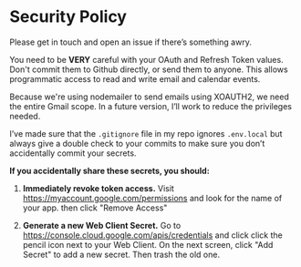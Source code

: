 # Security Policy

Please get in touch and open an issue if there’s something awry.

You need to be **VERY** careful with your OAuth and Refresh Token values. Don't commit them to Github directly, or send them to anyone. This allows programmatic access to read and write email and calendar events.

Because we're using nodemailer to send emails using XOAUTH2, we need the entire Gmail scope. In a future version, I’ll work to reduce the privileges needed.

I’ve made sure that the `.gitignore` file in my repo ignores `.env.local` but always give a double check to your commits to make sure you don’t accidentally commit your secrets.

**If you accidentally share these secrets, you should:**

1. **Immediately revoke token access.** Visit https://myaccount.google.com/permissions and look for the name of your app. then click "Remove Access"

2. **Generate a new Web Client Secret.** Go to https://console.cloud.google.com/apis/credentials and click click the pencil icon next to your Web Client. On the next screen, click "Add Secret" to add a new secret. Then trash the old one. 
